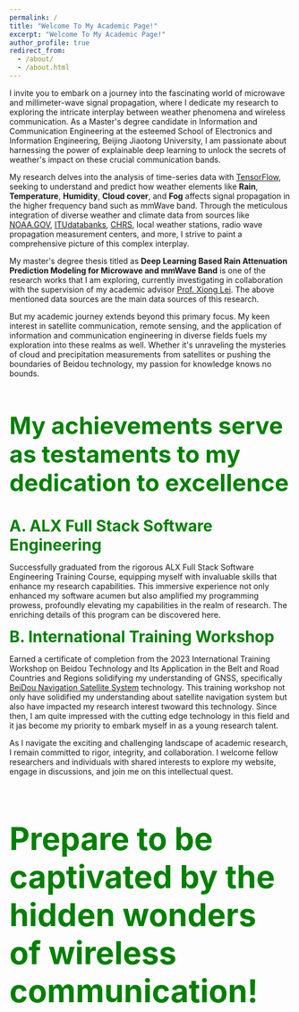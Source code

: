 ```yaml
---
permalink: /
title: "Welcome To My Academic Page!"
excerpt: "Welcome To My Academic Page!"
author_profile: true
redirect_from: 
  - /about/
  - /about.html
---
```

  <p>I invite you to embark on a journey into the fascinating world of microwave and millimeter-wave signal propagation, where I dedicate my research to exploring the intricate interplay between weather phenomena and wireless communication. As a Master's degree candidate in Information and Communication Engineering at the esteemed School of Electronics and Information Engineering, Beijing Jiaotong University, I am passionate about harnessing the power of explainable deep learning to unlock the secrets of weather's impact on these crucial communication bands.

   My research delves into the analysis of time-series data with <a href="https://www.tensorflow.org/">TensorFlow</a>, seeking to understand and predict how weather elements like <strong>Rain</strong>, <strong>Temperature</strong>, <strong>Humidity</strong>, <strong>Cloud cover</strong>, and <strong>Fog</strong> affects signal propagation in the higher frequency band such as mmWave band. Through the meticulous integration of diverse weather and climate data from sources like <a href="https://www.noaa.gov/tools-and-resources/weather-and-climate-resources">NOAA.GOV</a>, <a href="https://www.itu.int/en/ITU-R/study-groups/rsg3/Pages/dtbank-dbsg3.aspx">ITUdatabanks</a>, <a href="https://chrs.web.uci.edu/">CHRS</a>, local weather stations, radio wave propagation measurement centers, and more, I strive to paint a comprehensive picture of this complex interplay. 
            
  My master's degree thesis titled as <strong>Deep Learning Based Rain Attenuation Prediction Modeling for Microwave and mmWave Band</strong> is one of the research works that I am exploring, currently investigating in collaboration with the supervision of my academic advisor <a href="https://faculty.bjtu.edu.cn/eie/8077.html">Prof. Xiong Lei</a>. The above mentioned data sources are the main data sources of this research. 
            
  But my academic journey extends beyond this primary focus. My keen interest in satellite communication, remote sensing, and the application of information and communication engineering in diverse fields fuels my exploration into these realms as well. Whether it's unraveling the mysteries of cloud and precipitation measurements from satellites or pushing the boundaries of Beidou technology, my passion for knowledge knows no bounds.</p>
  <h2 style="color: green; font-size: 3em;">My achievements serve as testaments to my dedication to excellence</h2>
  <strong style="color: green; font-size: 2em;">A. ALX Full Stack Software Engineering </strong>
  <p>Successfully graduated from the rigorous ALX Full Stack Software Engineering Training Course, equipping myself with invaluable skills that enhance my research capabilities. This immersive experience not only enhanced my software acumen but also amplified my programming prowess, profoundly elevating my capabilities in the realm of research. The enriching details of this program can be discovered here.</p>
  <strong style="color: green; font-size: 2em;">B. International Training Workshop </strong>
  <p>Earned a certificate of completion from the 2023 International Training Workshop on Beidou Technology and Its Application in the Belt and Road Countries and Regions solidifying my understanding of GNSS, specifically <a href="http://en.beidou.gov.cn/SYSTEMS/System/">BeiDou Navigation Satellite System</a> technology. This training workshop not only have solidified my understanding about satellite navigation system but also have impacted my research interest twoward this technology. Since then, I am quite impressed with the cutting edge technology in this field and it jas become my priority to embark myself in as a young research talent. </p>
  <p>As I navigate the exciting and challenging landscape of academic research, I remain committed to rigor, integrity, and collaboration. I welcome fellow researchers and individuals with shared interests to explore my website, engage in discussions, and join me on this intellectual quest.</p>
 <h3 style="color: green; font-size: 4em;">Prepare to be captivated by the hidden wonders of wireless communication!</h3>

  
 

